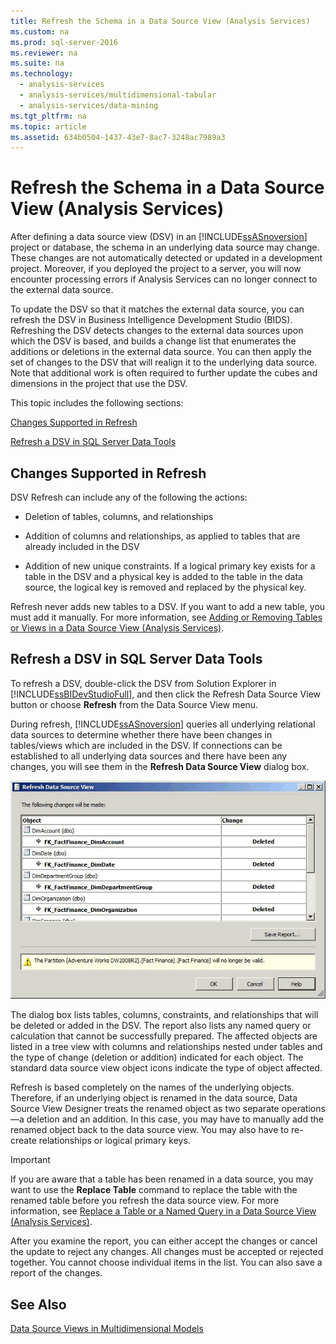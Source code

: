 ```yaml
---
title: Refresh the Schema in a Data Source View (Analysis Services)
ms.custom: na
ms.prod: sql-server-2016
ms.reviewer: na
ms.suite: na
ms.technology: 
  - analysis-services
  - analysis-services/multidimensional-tabular
  - analysis-services/data-mining
ms.tgt_pltfrm: na
ms.topic: article
ms.assetid: 634b0504-1437-43e7-8ac7-3248ac7989a3
---
```

# Refresh the Schema in a Data Source View (Analysis Services)
  After defining a data source view \(DSV\) in an [!INCLUDE[ssASnoversion](../../Token/Other/ssASnoversion_md.md)] project or database, the schema in an underlying data source may change. These changes are not automatically detected or updated in a development project. Moreover, if you deployed the project to a server, you will now encounter processing errors if Analysis Services can no longer connect to the external data source.  
  
 To update the DSV so that it matches the external data source, you can refresh the DSV in Business Intelligence Development Studio \(BIDS\). Refreshing the DSV detects changes to the external data sources upon which the DSV is based, and builds a change list that enumerates the additions or deletions in the external data source. You can then apply the set of changes to the DSV that will realign it to the underlying data source. Note that additional work is often required to further update the cubes and dimensions in the project that use the DSV.  
  
 This topic includes the following sections:  
  
 [Changes Supported in Refresh](#bkmk_changlist)  
  
 [Refresh a DSV in SQL Server Data Tools](#bkmk_DSVrefresh)  
  
##  <a name="bkmk_changlist"></a> Changes Supported in Refresh  
 DSV Refresh can include any of the following the actions:  
  
-   Deletion of tables, columns, and relationships  
  
-   Addition of columns and relationships, as applied to tables that are already included in the DSV  
  
-   Addition of new unique constraints. If a logical primary key exists for a table in the DSV and a physical key is added to the table in the data source, the logical key is removed and replaced by the physical key.  
  
 Refresh never adds new tables to a DSV. If you want to add a new table, you must add it manually. For more information, see [Adding or Removing Tables or Views in a Data Source View &#40;Analysis Services&#41;](../../Topics/TopicNameContainA/Adding-or-Removing-Tables-or-Views-in-a-Data-Source-View--Analysis-Services-.md).  
  
##  <a name="bkmk_DSVrefresh"></a> Refresh a DSV in SQL Server Data Tools  
 To refresh a DSV, double\-click the DSV from Solution Explorer in [!INCLUDE[ssBIDevStudioFull](../../Token/Other/ssBIDevStudioFull_md.md)], and then click the Refresh Data Source View button or choose **Refresh** from the Data Source View menu.  
  
 During refresh, [!INCLUDE[ssASnoversion](../../Token/Other/ssASnoversion_md.md)] queries all underlying relational data sources to determine whether there have been changes in tables\/views which are included in the DSV. If connections can be established to all underlying data sources and there have been any changes, you will see them in the **Refresh Data Source View** dialog box.  
  
 ![Refresh Data Source View dialog box](../../Images/Image/ImageNotContaina/SSAS_OLAPDSV_Refresh.gif "SSAS_OLAPDSV_Refresh")  
  
 The dialog box lists tables, columns, constraints, and relationships that will be deleted or added in the DSV. The report also lists any named query or calculation that cannot be successfully prepared. The affected objects are listed in a tree view with columns and relationships nested under tables and the type of change \(deletion or addition\) indicated for each object. The standard data source view object icons indicate the type of object affected.  
  
 Refresh is based completely on the names of the underlying objects. Therefore, if an underlying object is renamed in the data source, Data Source View Designer treats the renamed object as two separate operations—a deletion and an addition. In this case, you may have to manually add the renamed object back to the data source view. You may also have to re\-create relationships or logical primary keys.  
  
> [!IMPORTANT]  
>  If you are aware that a table has been renamed in a data source, you may want to use the **Replace Table** command to replace the table with the renamed table before you refresh the data source view. For more information, see [Replace a Table or a Named Query in a Data Source View &#40;Analysis Services&#41;](../../Topics/TopicNameContainA/Replace-a-Table-or-a-Named-Query-in-a-Data-Source-View--Analysis-Services-.md).  
  
 After you examine the report, you can either accept the changes or cancel the update to reject any changes. All changes must be accepted or rejected together. You cannot choose individual items in the list. You can also save a report of the changes.  
  
## See Also  
 [Data Source Views in Multidimensional Models](../../Topics/TopicNameNotContainA/Data-Source-Views-in-Multidimensional-Models.md)  
  
  
